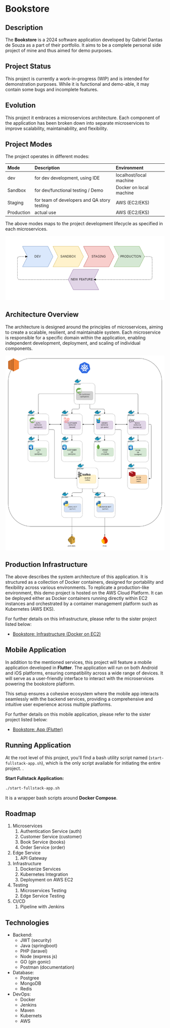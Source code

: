 # Bookstore

## Description
The __Bookstore__ is a 2024 software application developed by Gabriel Dantas de Souza as a part of their portfolio. It aims to be a complete personal side project of mine and thus aimed for demo purposes.

## Project Status
This project is currently a work-in-progress (WIP) and is intended for demonstration purposes. While it is functional and demo-able, it may contain some bugs and incomplete features.

## Evolution
This project it embraces a microservices architecture. Each component of the application has been broken down into separate microservices to improve scalability, maintainability, and flexibility.

## Project Modes
The project operates in different modes:

| Mode         | Description                                 | Environment                     |
|:-------------|:--------------------------------------------|:--------------------------------|
| dev          | for dev development, using IDE              | localhost/local machine         |
| Sandbox      | for dev/functional testing / Demo           | Docker on local machine         |
| Staging      | for team of developers and QA story testing | AWS (EC2/EKS)                   |
| Production   | actual use                                  | AWS (EC2/EKS)                   |

The above modes maps to the project development lifecycle as specified in each microservices.

![lifecycle](etc/lifecycles.png)

## Architecture Overview

The architecture is designed around the principles of microservices, aiming to create a scalable, resilient, and maintainable system. Each microservice is responsible for a specific domain within the application, enabling independent development, deployment, and scaling of individual components.

![architecture](etc/architecture-v3.png)

## Production Infrastructure

The above describes the system architecture of this application. It is structured as a collection of Docker containers, designed for portability and flexibility across various environments. To replicate a production-like environment, this demo project is hosted on the AWS Cloud Platform. It can be deployed either as Docker containers running directly within EC2 instances and orchestrated by a container management platform such as Kubernetes (AWS EKS).

For further details on this infrastructure, please refer to the sister project listed below:

- [Bookstore: Infrastructure (Docker on EC2)](https://github.com/dantas2009/bookstore-infrastructure)

## Mobile Application
In addition to the mentioned services, this project will feature a mobile application developed in __Flutter__. The application will run on both Android and iOS platforms, ensuring compatibility across a wide range of devices. It will serve as a user-friendly interface to interact with the microservices powering the bookstore platform.

This setup ensures a cohesive ecosystem where the mobile app interacts seamlessly with the backend services, providing a comprehensive and intuitive user experience across multiple platforms.

For further details on this mobile application, please refer to the sister project listed below:

- [Bookstore: App (Flutter)](https://github.com/dantas2009/bookstore-app)

## Running Application

At the root level of this project, you'll find a bash utility script named (`start-fullstack-app.sh`), which is the only script available for initiating the entire project. .

__Start Fullstack Application:__
```bash
./start-fullstack-app.sh
```

It is a wrapper bash scripts around __Docker Compose__.

## Roadmap

1. Microservices
    1. Authentication Service (auth)
    2. Customer Service (customer)
    3. Book Service (books)
    4. Order Service (order)
2. Edge Service
    1. API Gateway
3. Infrastructure
    1. Dockerize Services
    2. Kubernetes Integration
    3. Deployment on AWS EC2
4. Testing
    1. Microservices Testing
    2. Edge Service Testing
5. CI/CD 
    1. Pipeline with Jenkins

## Technologies

- Backend:
  - JWT (security)
  - Java (springboot)
  - PHP (laravel)
  - Node (express js)
  - GO (gin gonic)
  - Postman (documentation)
- Database:
  - Postgree
  - MongoDB
  - Redis
- DevOps:
  - Docker
  - Jenkins
  - Maven
  - Kubernets
  - AWS
